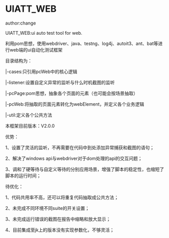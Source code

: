 # UIATT_WEB
author:change

UIATT_WEB:ui auto test tool for web.

利用pom思想，使用webdriver、java、testng、log4j、autoit3、ant、bat等进行web端的ui自动化测试框架

目录结构为：

|-cases:只引用pcWeb中的核心逻辑

|-listener:设置自定义异常的监听与什么时机截图的监听

|-pcPage:pom思想，抽象各个页面的元素（也可能会按场景抽取）

|-pcWeb:将抽取的页面元素转化为webElement，并定义各个业务逻辑

|-util:定义各个公共方法


本框架目前版本：V2.0.0

优势：

1、设置了灵活的监听，不再需要在代码中到处添加异常捕获和截图的语句；

2、解决了windows api与webdriver对于dom处理的api的交互问题；

3、调和了硬等待与自定义等待的分别应用场景，增强了脚本的稳定性，也缩短了脚本的运行时间；


待优化：

1、代码共用率不高，还可以将重复代码抽取成公共方法；

2、未完成不同环境不同suite的开关设置；

3、未完成运行错误的截图在报告中缩略和放大显示；

4、目前集成至jk上的版本没有实现参数化，不够灵活；

